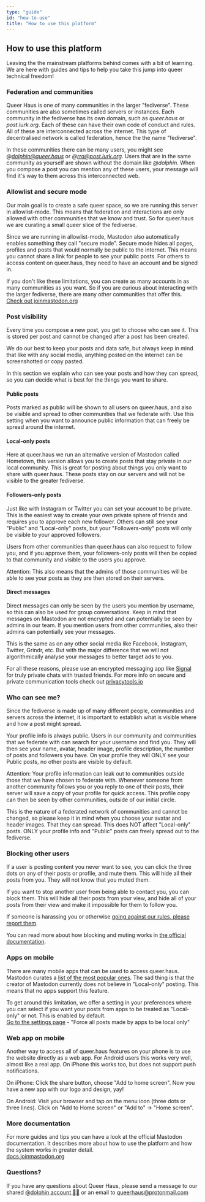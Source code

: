 ```yaml
---
type: "guide"
id: "how-to-use"
title: "How to use this platform"
---
```


## How to use this platform

Leaving the the mainstream platforms behind comes with a bit of learning. We are here with guides and tips to help you take this jump into queer technical freedom!

### Federation and communities

Queer Haus is one of many communities in the larger "fediverse". These communities are also sometimes called servers or instances. Each community in the fediverse has its own domain, such as <em>queer.haus</em> or <em>post.lurk.org</em>. Each of these can have their own code of conduct and rules. All of these are interconnected across the internet. This type of decentralised network is called federation, hence the the name "fediverse".

In these communities there can be many users, you might see <em>@dolphin@queer.haus</em> or <em>@rra@post.lurk.org</em>. Users that are in the same community as yourself are shown without the domain like <em>@dolphin</em>. When you compose a post you can mention any of these users, your message will find it's way to them across this interconnected web.

### Allowlist and secure mode

Our main goal is to create a safe queer space, so we are running this server in allowlist-mode. This means that federation and interactions are only allowed with other communities that we know and trust. So for queer.haus we are curating a small queer slice of the fediverse.

Since we are running in allowlist-mode, Mastodon also automatically enables something they call "secure mode". Secure mode hides all pages, profiles and posts that would normally be public to the internet. This means you cannot share a link for people to see your public posts. For others to access content on queer.haus, they need to have an account and be signed in.

If you don't like these limitations, you can create as many accounts in as many communities as you want. So if you are curious about interacting with the larger fediverse, there are many other communities that offer this. <a href="https://joinmastodon.org">Check out joinmastodon.org</a> 


### Post visibility

Every time you compose a new post, you get to choose who can see it. This is stored per post and cannot be changed after a post has been created.


We do our best to keep your posts and data safe, but always keep in mind that like with any social media, anything posted on the internet can be screenshotted or copy pasted.


In this section we explain who can see your posts and how they can spread, so you can decide what is best for the things you want to share.


#### Public posts

Posts marked as public will be shown to all users on queer.haus, and also be visible and spread to other communities that we federate with. Use this setting when you want to announce public information that can freely be spread around the internet.


#### Local-only posts

Here at queer.haus we run an alternative version of Mastodon called Hometown, this version allows you to create posts that stay private in our local community. This is great for posting about things you only want to share with queer.haus. These posts stay on our servers and will not be visible to the greater fediverse.


#### Followers-only posts

Just like with Instagram or Twitter you can set your account to be private. This is the easiest way to create your own private sphere of friends and requires you to approve each new follower. Others can still see your "Public" and "Local-only" posts, but your "Followers-only" posts will only be visible to your approved followers.


Users from other communities than queer.haus can also request to follow you, and if you approve them, your followers-only posts will then be copied to that community and visible to the users you approve.


Attention: This also means that the admins of those communities will be able to see your posts as they are then stored on their servers.


#### Direct messages

Direct messages can only be seen by the users you mention by username, so this can also be used for group conversations. Keep in mind that messages on Mastodon are not encrypted and can potentially be seen by admins in our team. If you mention users from other communities, also their admins can potentially see your messages. 


This is the same as on any other social media like Facebook, Instagram, Twitter, Grindr, etc. But with the major difference that we will not algorithmically analyse your messages to better target ads to you.


For all these reasons, please use an encrypted messaging app like <a href="https://www.signal.org/">Signal</a> for truly private chats with trusted friends. For more info on secure and private communication tools check out <a href="https://www.privacytools.io/software/real-time-communication/">privacytools.io</a>


### Who can see me?

Since the fediverse is made up of many different people, communities and servers across the internet, it is important to establish what is visible where and how a post might spread.


Your profile info is always public. Users in our community and communities that we federate with can search for your username and find you. They will then see your name, avatar, header image, profile description, the number of posts and followers you have. On your profile they will ONLY see your Public posts, no other posts are visible by default.


Attention: Your profile information can leak out to communities outside those that we have chosen to federate with. Whenever someone from another community follows you or you reply to one of their posts, their server will save a copy of your profile for quick access. This profile copy can then be seen by other communities, outside of our initial circle. 


This is the nature of a federated network of communities and cannot be changed, so please keep it in mind when you choose your avatar and header images. That they can spread. This does NOT affect "Local-only" posts. ONLY your profile info and "Public" posts can freely spread out to the fediverse.


### Blocking other users

If a user is posting content you never want to see, you can click the three dots on any of their posts or profile, and mute them. This will hide all their posts from you. They will not know that you muted them.


If you want to stop another user from being able to contact you, you can block them. This will hide all their posts from your view, and hide all of your posts from their view and make it impossible for them to follow you.


If someone is harassing you or otherwise <a href="/terms">going against our rules, please report them</a>.


You can read more about how blocking and muting works in <a href="https://docs.joinmastodon.org/user/moderating/">the official documentation</a>.



### Apps on mobile

There are many mobile apps that can be used to access queer.haus. Mastodon curates a <a href='https://joinmastodon.org/apps'>list of the most popular ones</a>. The sad thing is that the creator of Mastodon currently does not believe in "Local-only" posting. This means that no apps support this feature.


To get around this limitation, we offer a setting in your preferences where you can select if you want your posts from apps to be treated as "Local-only" or not. This is enabled by default.<br>
<a href="https://queer.haus/settings/preferences/other">Go to the settings page</a> - "Force all posts made by apps to be local only"


### Web app on mobile

Another way to access all of queer.haus features on your phone is to use the website directly as a web app. For Android users this works very well, almost like a real app. On iPhone this works too, but does not support push notifications.


On iPhone: Click the share button, choose "Add to home screen". Now you have a new app with our logo and design, yay!


On Android: Visit your browser and tap on the menu icon (three dots or three lines). Click on "Add to Home screen" or "Add to" → "Home screen". 


### More documentation

For more guides and tips you can have a look at the official Mastodon documentation. It describes more about how to use the platform and how the system works in greater detail. 
<br><a href="https://docs.joinmastodon.org/">docs.joinmastodon.org</a>


### Questions?

If you have any questions about Queer Haus, please send a message to our shared <a href="/@dolphin">@dolphin account 🐬✨</a> or an email to <a href="mailto:queehaus@protonmail.com">queerhaus@protonmail.com</a>
